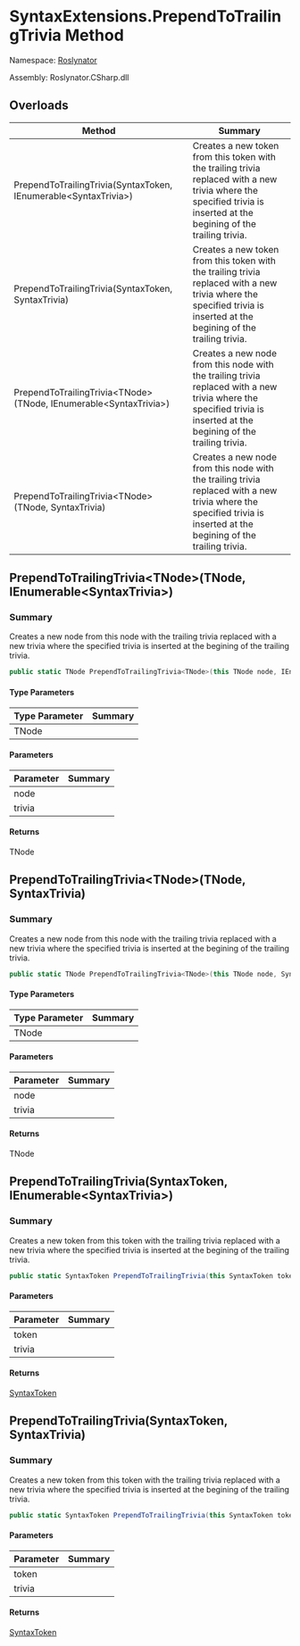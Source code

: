 # SyntaxExtensions\.PrependToTrailingTrivia Method

Namespace: [Roslynator](../../README.md)

Assembly: Roslynator\.CSharp\.dll

## Overloads

| Method | Summary |
| ------ | ------- |
| PrependToTrailingTrivia\(SyntaxToken, IEnumerable\<SyntaxTrivia>\) | Creates a new token from this token with the trailing trivia replaced with a new trivia where the specified trivia is inserted at the begining of the trailing trivia\. |
| PrependToTrailingTrivia\(SyntaxToken, SyntaxTrivia\) | Creates a new token from this token with the trailing trivia replaced with a new trivia where the specified trivia is inserted at the begining of the trailing trivia\. |
| PrependToTrailingTrivia\<TNode>\(TNode, IEnumerable\<SyntaxTrivia>\) | Creates a new node from this node with the trailing trivia replaced with a new trivia where the specified trivia is inserted at the begining of the trailing trivia\. |
| PrependToTrailingTrivia\<TNode>\(TNode, SyntaxTrivia\) | Creates a new node from this node with the trailing trivia replaced with a new trivia where the specified trivia is inserted at the begining of the trailing trivia\. |

## PrependToTrailingTrivia\<TNode>\(TNode, IEnumerable\<SyntaxTrivia>\)

### Summary

Creates a new node from this node with the trailing trivia replaced with a new trivia where the specified trivia is inserted at the begining of the trailing trivia\.

```csharp
public static TNode PrependToTrailingTrivia<TNode>(this TNode node, IEnumerable<SyntaxTrivia> trivia) where TNode : SyntaxNode
```

#### Type Parameters

| Type Parameter | Summary |
| -------------- | ------- |
| TNode | |

#### Parameters

| Parameter | Summary |
| --------- | ------- |
| node | |
| trivia | |

#### Returns

TNode


## PrependToTrailingTrivia\<TNode>\(TNode, SyntaxTrivia\)

### Summary

Creates a new node from this node with the trailing trivia replaced with a new trivia where the specified trivia is inserted at the begining of the trailing trivia\.

```csharp
public static TNode PrependToTrailingTrivia<TNode>(this TNode node, SyntaxTrivia trivia) where TNode : SyntaxNode
```

#### Type Parameters

| Type Parameter | Summary |
| -------------- | ------- |
| TNode | |

#### Parameters

| Parameter | Summary |
| --------- | ------- |
| node | |
| trivia | |

#### Returns

TNode


## PrependToTrailingTrivia\(SyntaxToken, IEnumerable\<SyntaxTrivia>\)

### Summary

Creates a new token from this token with the trailing trivia replaced with a new trivia where the specified trivia is inserted at the begining of the trailing trivia\.

```csharp
public static SyntaxToken PrependToTrailingTrivia(this SyntaxToken token, IEnumerable<SyntaxTrivia> trivia)
```

#### Parameters

| Parameter | Summary |
| --------- | ------- |
| token | |
| trivia | |

#### Returns

[SyntaxToken](https://docs.microsoft.com/en-us/dotnet/api/microsoft.codeanalysis.syntaxtoken)


## PrependToTrailingTrivia\(SyntaxToken, SyntaxTrivia\)

### Summary

Creates a new token from this token with the trailing trivia replaced with a new trivia where the specified trivia is inserted at the begining of the trailing trivia\.

```csharp
public static SyntaxToken PrependToTrailingTrivia(this SyntaxToken token, SyntaxTrivia trivia)
```

#### Parameters

| Parameter | Summary |
| --------- | ------- |
| token | |
| trivia | |

#### Returns

[SyntaxToken](https://docs.microsoft.com/en-us/dotnet/api/microsoft.codeanalysis.syntaxtoken)


